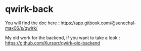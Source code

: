 # qwirk-back

You will find the doc here : https://app.gitbook.com/@senechal-max06/s/qwirk/

My old work for the backend, if you want to take a look : https://github.com/Kursorr/qwirk-old-backend
